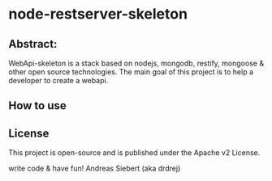 node-restserver-skeleton
========================

## Abstract:

WebApi-skeleton is a stack based on nodejs, mongodb, restify, mongoose &amp; other open source technologies.
The main goal of this project is to help a developer to create a webapi.


## How to use



## License

This project is open-source and is published under the Apache v2 License.



write code &amp; have fun!
Andreas Siebert (aka drdrej)
